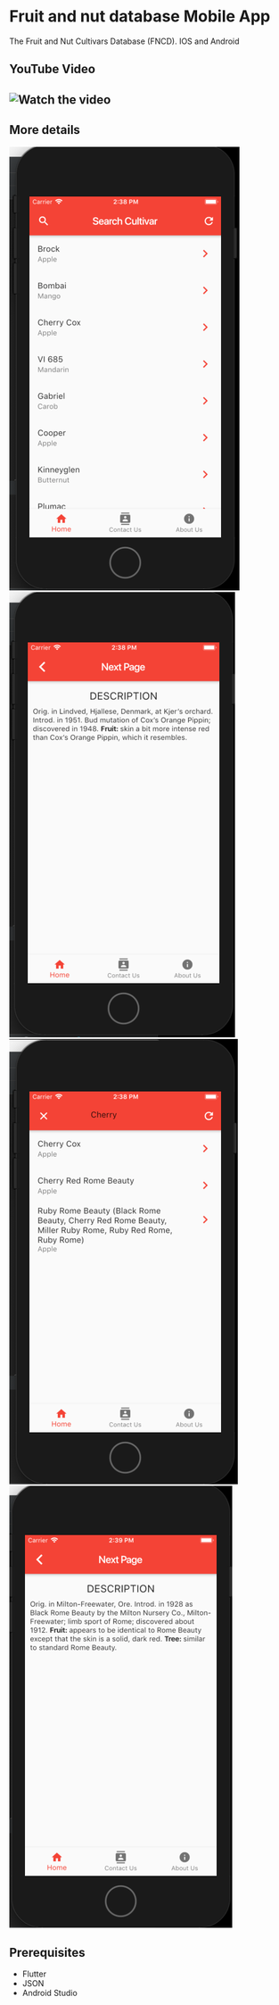 # Fruit and nut database Mobile App
The Fruit and Nut Cultivars Database (FNCD). IOS and Android

## YouTube Video

![Watch the video](https://www.youtube.com/watch?v=4qgsRfIH6jw)
-
## More details
![ScreenShot](https://github.com/Viktoru/FruitandnutMobileApp/blob/master/lib/img/s1.png)
![ScreenShot](https://github.com/Viktoru/FruitandnutMobileApp/blob/master/lib/img/s2.png)
![ScreenShot](https://github.com/Viktoru/FruitandnutMobileApp/blob/master/lib/img/s3.png)
![ScreenShot](https://github.com/Viktoru/FruitandnutMobileApp/blob/master/lib/img/s4.png)

## Prerequisites

- Flutter
- JSON
- Android Studio
